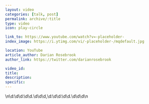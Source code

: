 ```yaml
---
layout: video
categories: [talk, post]
permalink: archive/:title
type: video
icon: play-circle

link_to: https://www.youtube.com/watch?v=-placeholder-
index_image: https://i.ytimg.com/vi/-placeholder-/mqdefault.jpg

location: YouTube
article_author: Darian Rosebrook
author_link: https://twitter.com/darianrosebrook

video_id:
title:
description:
specific:
---
```

\n\d\:\d\d:\d\d.\d\d\d,\d\:\d\d:\d\d.\d\d\d\n
